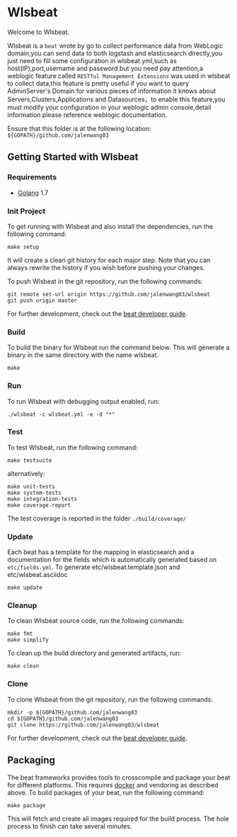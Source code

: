 # Wlsbeat

Welcome to Wlsbeat.

Wlsbeat is a `beat` wrote by go to collect performance data from WebLogic domain,you can send data to both logstash and elasticsearch directly,you just need to fill some configuration in wlsbeat.yml,such as host(IP),port,username and password.but you need pay attention,a weblogic feature called `RESTful Management Extensions` was used in wlsbeat to collect data,this feature is pretty useful if you want to query AdminServer's Domain for various pieces of information it knows about Servers,Clusters,Applications and Datasources，to enable this feature,you must modify your configuration in your weblogic admin console,detail information please reference weblogic documentation.

Ensure that this folder is at the following location:
`${GOPATH}/github.com/jalenwang03`

## Getting Started with Wlsbeat

### Requirements

* [Golang](https://golang.org/dl/) 1.7

### Init Project
To get running with Wlsbeat and also install the
dependencies, run the following command:

```
make setup
```

It will create a clean git history for each major step. Note that you can always rewrite the history if you wish before pushing your changes.

To push Wlsbeat in the git repository, run the following commands:

```
git remote set-url origin https://github.com/jalenwang03/wlsbeat
git push origin master
```

For further development, check out the [beat developer guide](https://www.elastic.co/guide/en/beats/libbeat/current/new-beat.html).

### Build

To build the binary for Wlsbeat run the command below. This will generate a binary
in the same directory with the name wlsbeat.

```
make
```


### Run

To run Wlsbeat with debugging output enabled, run:

```
./wlsbeat -c wlsbeat.yml -e -d "*"
```


### Test

To test Wlsbeat, run the following command:

```
make testsuite
```

alternatively:
```
make unit-tests
make system-tests
make integration-tests
make coverage-report
```

The test coverage is reported in the folder `./build/coverage/`

### Update

Each beat has a template for the mapping in elasticsearch and a documentation for the fields
which is automatically generated based on `etc/fields.yml`.
To generate etc/wlsbeat.template.json and etc/wlsbeat.asciidoc

```
make update
```


### Cleanup

To clean  Wlsbeat source code, run the following commands:

```
make fmt
make simplify
```

To clean up the build directory and generated artifacts, run:

```
make clean
```


### Clone

To clone Wlsbeat from the git repository, run the following commands:

```
mkdir -p ${GOPATH}/github.com/jalenwang03
cd ${GOPATH}/github.com/jalenwang03
git clone https://github.com/jalenwang03/wlsbeat
```


For further development, check out the [beat developer guide](https://www.elastic.co/guide/en/beats/libbeat/current/new-beat.html).


## Packaging

The beat frameworks provides tools to crosscompile and package your beat for different platforms. This requires [docker](https://www.docker.com/) and vendoring as described above. To build packages of your beat, run the following command:

```
make package
```

This will fetch and create all images required for the build process. The hole process to finish can take several minutes.
